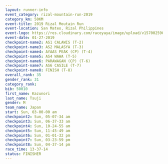```yaml
---
layout: runner-info 
event_category: rizal-mountain-run-2019 
category_km: 50KM 
event-title: 2019 Rizal Moutain Run 
event-location: San Mateo, Rizal Philippines 
event-logo: https://res.cloudinary.com/raceyaya/image/upload/v1570025909/logo/rizal-mountain_gkfete.jpg 
event-date: 01-27-2019 
checkpoint-name2: AS1 CALAWIS (T-2) 
checkpoint-name3: AS2 MALASYA (T-3) 
checkpoint-name4: AYAAS PEAK (CP) (T-4) 
checkpoint-name5: AS4 WAWA (T-5) 
checkpoint-name6: PARAWAGAN (CP) (T-6) 
checkpoint-name7: AS6 CASILE (T-7) 
checkpoint-name8: FINISH (T-8) 
overall_rank: 35
gender_rank: 31
category_rank: 
bib: 50010
first_name: Kazunori
last_name: Tsuji
gender: M
team_name: Japan
start: Sun, 03-00-00 am
checkpoint2: Sun, 05-07-34 am
checkpoint3: Sun, 06-37-33 am
checkpoint4: Sun, 10-24-55 am
checkpoint5: Sun, 11-45-49 am
checkpoint6: Sun, 01-01-32 pm
checkpoint7: Sun, 03-23-59 pm
checkpoint8: Sun, 04-37-14 pm
race_time: 13-37-14
status: FINISHER
---
```

